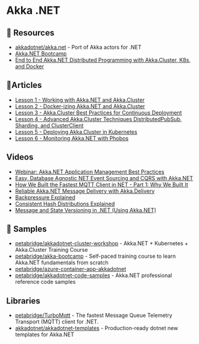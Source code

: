 # Akka .NET

## 📘 Resources
- [akkadotnet/akka.net](https://github.com/akkadotnet/akka.net) - Port of Akka actors for .NET
- [Akka.NET Bootcamp](https://petabridge.com/bootcamp/)
- [End to End Akka.NET Distributed Programming with Akka.Cluster, K8s, and Docker](https://petabridge.com/cluster/)

## 📕Articles
- [Lesson 1 - Working with Akka.NET and Akka.Cluster](https://petabridge.com/cluster/lesson1)
- [Lesson 2 - Docker-izing Akka.NET and Akka.Cluster](https://petabridge.com/cluster/lesson2)
- [Lesson 3 - Akka.Cluster Best Practices for Continuous Deployment](https://petabridge.com/cluster/lesson3)
- [Lesson 4 - Advanced Akka.Cluster Techniques DistributedPubSub, Sharding, and ClusterClient](https://petabridge.com/cluster/lesson4)
- [Lesson 5 - Deploying Akka.Cluster in Kubernetes](https://petabridge.com/cluster/lesson5)
- [Lesson 6 - Monitoring Akka.NET with Phobos](https://petabridge.com/cluster/lesson6)

## Videos
- [Webinar: Akka.NET Application Management Best Practices](https://www.youtube.com/watch?v=X1Tg4R2JFMQ)
- [Easy, Database Agnostic NET Event Sourcing and CQRS with Akka.NET](https://www.youtube.com/watch?v=ysXBz2s5W00)
- [How We Built the Fastest MQTT Client in NET - Part 1: Why We Built It](https://www.youtube.com/watch?v=l_CT1sGgvdk)
- [Reliable Akka.NET Message Delivery with Akka.Delivery](https://www.youtube.com/watch?v=X2PBsUOSXpk)
- [Backpressure Explained](https://www.youtube.com/watch?v=0KYoIvrM9VY)
- [Consistent Hash Distributions Explained](https://www.youtube.com/watch?v=byL_Cs0dGO0)
- [Message and State Versioning in .NET (Using Akka.NET)](https://www.youtube.com/watch?v=oRll1Mzoyl4)

## 🚀 Samples
- [petabridge/akkadotnet-cluster-workshop](https://github.com/petabridge/akkadotnet-cluster-workshop) - Akka.NET + Kubernetes + Akka.Cluster Training Course
- [petabridge/akka-bootcamp](https://github.com/petabridge/akka-bootcamp) - Self-paced training course to learn Akka.NET fundamentals from scratch
- [petabridge/azure-container-app-akkadotnet](https://github.com/petabridge/azure-container-app-akkadotnet)
- [petabridge/akkadotnet-code-samples](https://github.com/petabridge/akkadotnet-code-samples) - Akka.NET professional reference code samples

## Libraries
- [petabridge/TurboMqtt](https://github.com/petabridge/TurboMqtt) - The fastest Message Queue Telemetry Transport (MQTT) client for .NET.
- [akkadotnet/akkadotnet-templates](https://github.com/akkadotnet/akkadotnet-templates) - Production-ready dotnet new templates for Akka.NET